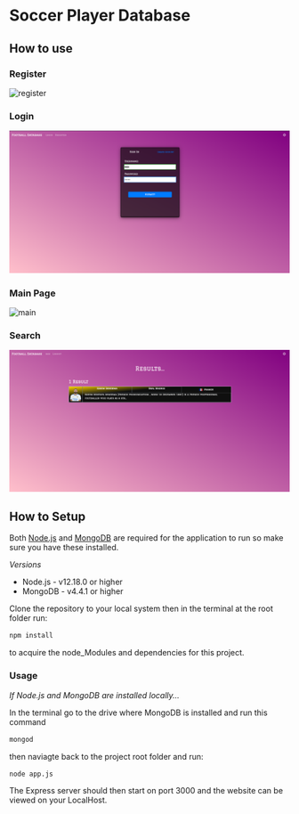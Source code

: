 # Soccer Player Database

## How to use

### Register

![register](Screenshots/register.png)

### Login

![login](Screenshots/login.png)

### Main Page

![main](Screenshots/main.png)

### Search

![search](Screenshots/search.png)

## How to Setup

Both [Node.js](https://nodejs.org/en/download/) and [MongoDB](https://www.mongodb.com/try/download/community) are required for the application to run so make sure you have these installed. 

*Versions*

* Node.js - v12.18.0 or higher
* MongoDB - v4.4.1 or higher

Clone the repository to your local system then in the terminal at the root folder run: 

```bash
npm install
```

to acquire the node_Modules and dependencies for this project.

### Usage

*If Node.js and MongoDB are installed locally...*

In the terminal go to the drive where MongoDB is installed and run this command

```bash
mongod
```

then naviagte back to the project root folder and run:

```bash
node app.js
```

The Express server should then start on port 3000 and the website can be viewed on your LocalHost.
